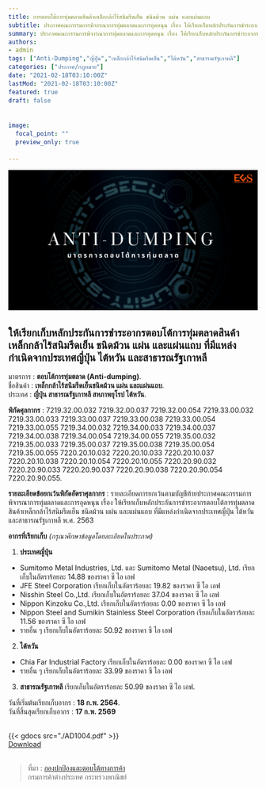 ```yaml
---
title: การตอบโต้การทุ่มตลาดสินค้าเหล็กกล้าไร้สนิมรีดเย็น ชนิดม้วน แผ่น และแผ่นแถบ 
subtitle: ประกาศคณะกรรมการพิจารณาการทุ่มตลาดและการอุดหนุน เรื่อง ให้เรียกเก็บหลักประกันการชำระอากรตอบโต้การทุ่มตลาดสินค้าเหล็กกล้าไร้สนิมรีดเย็น ชนิดม้วน แผ่น และแผ่นแถบ ที่มีแหล่งกำเนิดจากประเทศญี่ปุ่น ไต้หวัน และสาธารณรัฐเกาหลี พ.ศ. 2563
summary: ประกาศคณะกรรมการพิจารณาการทุ่มตลาดและการอุดหนุน เรื่อง ให้เรียกเก็บหลักประกันการชำระอากรตอบโต้การทุ่มตลาดสินค้าเหล็กกล้าไร้สนิมรีดเย็น ชนิดม้วน แผ่น และแผ่นแถบ ที่มีแหล่งกำเนิดจากประเทศญี่ปุ่น ไต้หวัน และสาธารณรัฐเกาหลี พ.ศ. 2563
authors:
- admin
tags: ["Anti-Dumping","ญี่ปุ่น","เหล็กกล้าไร้สนิมรีดเย็น","ไต้หวัน","สาธารณรัฐเกาหลี"]
categories: ["ประกาศ/กฎหมาย"]
date: "2021-02-18T03:10:00Z"
lastMod: "2021-02-18T03:10:00Z"
featured: true
draft: false


image:  
  focal_point: ""
  preview_only: true

---
```


![](featured.png)

## ให้เรียกเก็บหลักประกันการชำระอากรตอบโต้การทุ่มตลาดสินค้าเหล็กกล้าไร้สนิมรีดเย็น ชนิดม้วน แผ่น และแผ่นแถบ ที่มีแหล่งกำเนิดจากประเทศญี่ปุ่น ไต้หวัน และสาธารณรัฐเกาหลี


มาตรการ : **ตอบโต้การทุ่มตลาด (Anti-dumping)**.  
ชื่อสินค้า : **เหล็กกล้าไร้สนิมรีดเย็นชนิดม้วน แผ่น และแผ่นแถบ**.  
ประเทศ : **ญี่ปุ่น สาธารณรัฐเกาหลี สหภาพยุโรป ไต้หวัน**.

**พิกัดศุลกากร** : 7219.32.00.032 7219.32.00.037 7219.32.00.054 7219.33.00.032 7219.33.00.033 7219.33.00.037 7219.33.00.038 7219.33.00.054 7219.33.00.055 7219.34.00.032 7219.34.00.033 7219.34.00.037 7219.34.00.038 7219.34.00.054 7219.34.00.055 7219.35.00.032 7219.35.00.033 7219.35.00.037 7219.35.00.038 7219.35.00.054 7219.35.00.055 7220.20.10.032 7220.20.10.033 7220.20.10.037 7220.20.10.038 7220.20.10.054 7220.20.10.055 7220.20.90.032 7220.20.90.033 7220.20.90.037 7220.20.90.038 7220.20.90.054 7220.20.90.055.  

**รายละเอียดข้อยกเว้นพิกัดอัตราศุลกากร** : รายละเอียดการยกเว้นตามบัญชีท้ายประกาศคณะกรรมการพิจารณาการทุ่มตลาดและการอุดหนุน เรื่อง ให้เรียกเก็บหลักประกันการชำระอากรตอบโต้การทุ่มตลาดสินค้าเหล็กกล้าไร้สนิมรีดเย็น ชนิดม้วน แผ่น และแผ่นแถบ ที่มีแหล่งกำเนิดจากประเทศญี่ปุ่น ไต้หวัน และสาธารณรัฐเกาหลี พ.ศ. 2563 
<a  href="./AD1004.pdf" target="_blank" >
 <i id="files" class=" fas fa-file-pdf"></i>
</a>

**อากรที่เรียกเก็บ** *(กรุณาศึกษาข้อมูลโดยละเอียดในประกาศ)*
 
1. **ประเทศญี่ปุ่น** 
  - Sumitomo Metal Industries, Ltd. และ Sumitomo Metal (Naoetsu), Ltd.  เรียกเก็บในอัตราร้อยละ 14.88 ของราคา ซี ไอ เอฟ 
  - JFE Steel Corporation เรียกเก็บในอัตราร้อยละ 19.82 ของราคา ซี ไอ เอฟ 
  - Nisshin Steel Co.,Ltd. เรียกเก็บในอัตราร้อยละ 37.04 ของราคา ซี ไอ เอฟ 
  - Nippon Kinzoku Co.,Ltd. เรียกเก็บในอัตราร้อยละ 0.00 ของราคา ซี ไอ เอฟ 
  - Nippon Steel and Sumikin Stainless Steel Corporation เรียกเก็บในอัตราร้อยละ 11.56 ของราคา ซี ไอ เอฟ 
  - รายอื่น ๆ  เรียกเก็บในอัตราร้อยละ 50.92 ของราคา ซี ไอ เอฟ
 
2. **ไต้หวัน** 
  - Chia Far Industrial Factory เรียกเก็บในอัตราร้อยละ 0.00 ของราคา ซี ไอ เอฟ 
  - รายอื่น ๆ เรียกเก็บในอัตราร้อยละ 33.99 ของราคา ซี ไอ เอฟ
 
3. **สาธารณรัฐเกาหลี** เรียกเก็บในอัตราร้อยละ 50.99 ของราคา ซี ไอ เอฟ.  

วันที่เริ่มต้นเรียกเก็บอากร : **18 ก.พ. 2564**.  
วันที่สิ้นสุดเรียกเก็บอากร : **17 ก.พ. 2569**



<br>
{{< gdocs src="./AD1004.pdf" >}}

<br>



<div class="article-tags">
<a class="badge badge-danger" href="./AD1004.pdf" target="_blank" id="download_files_new">Download </a> 
</div>
<br>



> ที่มา : [กองปกป้องและตอบโต้ทางการค้า](https://www.thaitr.go.th/th/search/AD1004)   
กรมการค้าต่างประเทศ กระทรวงพาณิชย์
